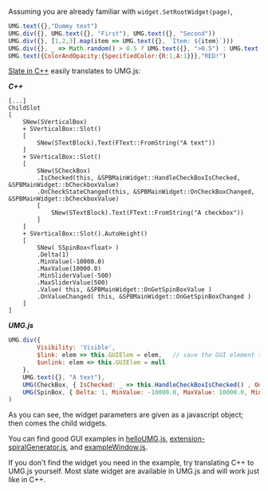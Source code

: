 Assuming you are already familiar with `widget.SetRootWidget(page)`,
```js
UMG.text({},"Dummy text")
UMG.div({}, UMG.text({}, "First"), UMG.text({}, "Second"))
UMG.div({}, [1,2,3].map(item => UMG.text({}, `Item: ${item}`)))
UMG.div({}, _ => Math.random() > 0.5 ? UMG.text({}, ">0.5") : UMG.text({}, "<0.5"))
UMG.text({ColorAndOpacity:{SpecifiedColor:{R:1,A:1}}},"RED!")
```

[Slate in C++](https://docs.unrealengine.com/latest/INT/Programming/Slate/Widgets/) easily translates to UMG.js:

***C++***
```
[...]
ChildSlot
[
    SNew(SVerticalBox)
    + SVerticalBox::Slot()
    [
        SNew(STextBlock).Text(FText::FromString("A text"))
    ]
    + SVerticalBox::Slot()
    [
        SNew(SCheckBox)
        .IsChecked(this, &SPBMainWidget::HandleCheckBoxIsChecked, &SPBMainWidget::bCheckboxValue)
        .OnCheckStateChanged(this, &SPBMainWidget::OnCheckBoxChanged, &SPBMainWidget::bCheckboxValue)
        [
            SNew(STextBlock).Text(FText::FromString("A checkbox"))
        ]
    ]
    + SVerticalBox::Slot().AutoHeight()
    [
        SNew( SSpinBox<float> )
        .Delta(1)
        .MinValue(-10000.0)
        .MaxValue(10000.0)
        .MinSliderValue(-500)
        .MaxSliderValue(500)
        .Value( this, &SPBMainWidget::OnGetSpinBoxValue )
        .OnValueChanged( this, &SPBMainWidget::OnGetSpinBoxChanged )
    ]
]

```
***UMG.js***

```js
UMG.div({
        Visibility: 'Visible',
        $link: elem => this.GUIElem = elem,   // save the GUI element to change it later
        $unlink: elem => this.GUIElem = null
    },
    UMG.text({}, "A text"),
    UMG(CheckBox, { IsChecked: _ => this.HandleCheckBoxIsChecked() , OnCheckStateChanged: Value => this.OnCheckBoxChanged() }, "A checkbox"),
    UMG(SpinBox, { Delta: 1, MinValue: -10000.0, MaxValue: 10000.0, MinSliderValue: -500, MaxSliderValue: 500, Value: this.OnGetSpinBoxValue, OnValueChanged: this.OnGetSpinBoxChanged }),
)
```

As you can see, the widget parameters are given as a javascript object; then comes the child widgets.

You can find good GUI examples in [helloUMG.js](https://github.com/ncsoft/Unreal.js/blob/master/Examples/Content/Scripts/helloUMG.js), [extension-spiralGenerator.js](https://github.com/ncsoft/Unreal.js/blob/master/Examples/Content/Scripts/extension-spiralGenerator.js), and [exampleWindow.js](https://github.com/ncsoft/Unreal.js/blob/master/Examples/Content/Scripts/extension-exampleWindow.js). 

If you don't find the widget you need in the example, try translating C++ to UMG.js yourself. Most slate widget are available in UMG.js and will work just like in C++. 

